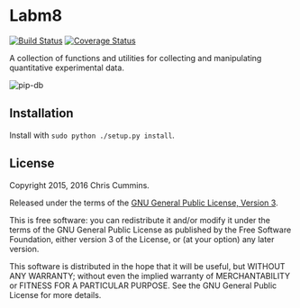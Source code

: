 # Labm8

[![Build Status](https://travis-ci.org/ChrisCummins/phd.svg)](https://travis-ci.org/ChrisCummins/phd)
[![Coverage Status](https://coveralls.io/repos/ChrisCummins/phd/badge.svg)](https://coveralls.io/r/ChrisCummins/phd)

A collection of functions and utilities for collecting and
manipulating quantitative experimental data.

![pip-db](https://raw.github.com/ChrisCummins/phd/master/src/labm8/docs/logo.jpg)

## Installation

Install with `sudo python ./setup.py install`.

## License

Copyright 2015, 2016 Chris Cummins.

Released under the terms of the
[GNU General Public License, Version 3](http://www.gnu.org/copyleft/gpl.html).

This is free software: you can redistribute it and/or modify it under
the terms of the GNU General Public License as published by the Free
Software Foundation, either version 3 of the License, or (at your
option) any later version.

This software is distributed in the hope that it will be useful, but
WITHOUT ANY WARRANTY; without even the implied warranty of
MERCHANTABILITY or FITNESS FOR A PARTICULAR PURPOSE. See the GNU
General Public License for more details.
